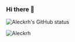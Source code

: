 ### Hi there 👋

![Aleckrh's GitHub status](https://github-readme-stats.vercel.app/api?username=aleckrh&show_icons=true)

![Aleckrh](https://komarev.com/ghpvc/?username=aleckrh)

<!--
**aleckrh/aleckrh** is a ✨ _special_ ✨ repository because its `README.md` (this file) appears on your GitHub profile.

Here are some ideas to get you started:

- 🔭 I’m currently working on ...
- 🌱 I’m currently learning ...
- 👯 I’m looking to collaborate on ...
- 🤔 I’m looking for help with ...
- 💬 Ask me about ...
- 📫 How to reach me: ...
- 😄 Pronouns: ...
- ⚡ Fun fact: ...
-->
